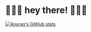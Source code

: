 # 🍓🍓🍓 hey there! 🍓🍓🍓


[![Anurag's GitHub stats](https://github-readme-stats.vercel.app/api?username=umamanicka&theme=rose&title_color=BD1360&text_color=714C41&icon_color=305D69&show_icons=true&border_color=D3E2CA&bg_color=D3E2CA)](https://github.com/anuraghazra/github-readme-stats)

